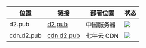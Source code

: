 | 位置 | 链接 | 部署位置 | 状态 |
| --- | --- | --- | --- |
| d2.pub | [d2.pub](https://d2.pub) | 中国服务器 | [![](https://github.com/d2-projects/d2.pub/workflows/Deploy%20https%3A%2F%2Fd2.pub/badge.svg)](https://github.com/d2-projects/d2.pub/actions?query=workflow%3A%22Deploy+https%3A%2F%2Fd2.pub%22) |
| cdn.d2.pub | [cdn.d2.pub](https://cdn.d2.pub) | 七牛云 CDN | [![](https://github.com/d2-projects/d2.pub/workflows/Deploy%20cdn/badge.svg)](https://github.com/d2-projects/d2.pub/actions?query=workflow%3A%22Deploy+cdn%22) |